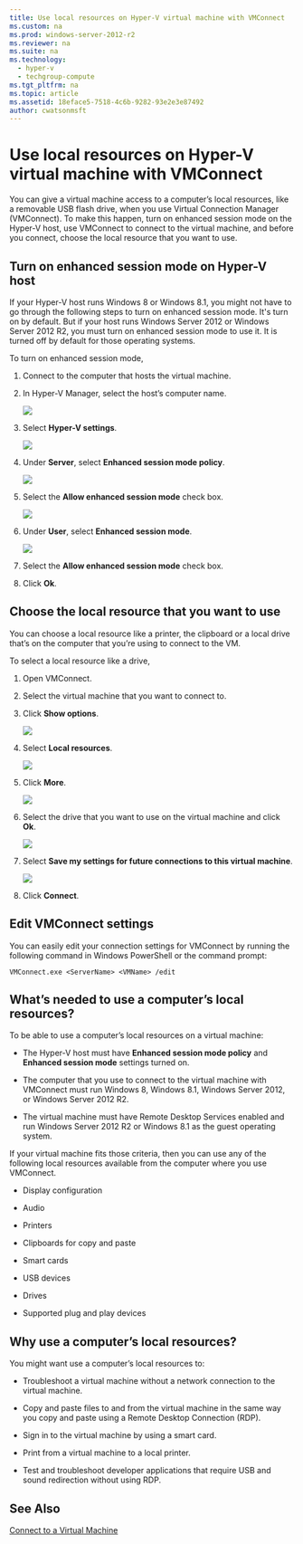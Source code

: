 ```yaml
---
title: Use local resources on Hyper-V virtual machine with VMConnect
ms.custom: na
ms.prod: windows-server-2012-r2
ms.reviewer: na
ms.suite: na
ms.technology: 
  - hyper-v
  - techgroup-compute
ms.tgt_pltfrm: na
ms.topic: article
ms.assetid: 18eface5-7518-4c6b-9282-93e2e3e87492
author: cwatsonmsft
---
```

# Use local resources on Hyper-V virtual machine with VMConnect
You can give a virtual machine access to a computer’s local resources, like a removable USB flash drive, when you use Virtual Connection Manager \(VMConnect\). To make this happen, turn on enhanced session mode on the Hyper\-V host, use VMConnect to connect to the virtual machine, and before you connect, choose the local resource that you want to use.  
  
## <a name="BKMK_OVER"></a>Turn on enhanced session mode on Hyper\-V host  
If your Hyper\-V host runs Windows 8 or Windows 8.1, you might not have to go through the following steps to turn on enhanced session mode. It's turn on by default. But if your host runs Windows Server 2012 or Windows Server 2012 R2, you must turn on enhanced session mode to use it. It is turned off by default for those operating systems.  
  
To turn on enhanced session mode,  
  
1.  Connect to the computer that hosts the virtual machine.  
  
2.  In Hyper\-V Manager, select the host’s computer name.  
  
    ![](media/Hyper-V-HyperVManager-HostNameSelected.png)  
  
3.  Select **Hyper\-V settings**.  
  
    ![](media/HyperV-ActionsHyperVSettings.png)  
  
4.  Under **Server**, select **Enhanced session mode policy**.  
  
    ![](media/Hyper-V-Settings-ServerEnhancedSessionModePolicy.png)  
  
5.  Select the **Allow enhanced session mode** check box.  
  
    ![](media/Hyper-V-Settings-EnhancedSessionModePolicyCheckBox.png)  
  
6.  Under **User**, select **Enhanced session mode**.  
  
    ![](media/Hyper-V-Settings-UserEnhancedSessionMode.png)  
  
7.  Select the **Allow enhanced session mode** check box.  
  
8.  Click **Ok**.  
  
## Choose the local resource that you want to use  
You can choose a local resource like a printer, the clipboard or a local drive that’s on the computer that you’re using to connect to the VM.  
  
To select a local resource like a drive,  
  
1.  Open VMConnect.  
  
2.  Select the virtual machine that you want to connect to.  
  
3.  Click **Show options**.  
  
    ![](media/HyperV-VMConnect-DisplayConfig.png)  
  
4.  Select **Local resources**.  
  
    ![](media/HyperV-VMConnect-DisplayConfig-LocalResources.png)  
  
5.  Click **More**.  
  
    ![](media/HyperV-VMConnect-DisplayConfig-LocalResourcesMore.png)  
  
6.  Select the drive that you want to use on the virtual machine and click **Ok**.  
  
    ![](media/HyperV-VMConnect-Settings-LocalResourcesDrives.png)  
  
7.  Select **Save my settings for future connections to this virtual machine**.  
  
    ![](media/HyperV-VMConnect-SaveSettings.png)  
  
8.  Click **Connect**.  
  
## Edit VMConnect settings  
You can easily edit your connection settings for VMConnect by running the following command in Windows PowerShell or the command prompt:  
  
`VMConnect.exe <ServerName> <VMName> /edit`  
  
## <a name="BKMK_NEW"></a>What’s needed to use a computer’s local resources?  
To be able to use a computer’s local resources on a virtual machine:  
  
-   The Hyper\-V host  must have **Enhanced session mode policy** and **Enhanced session mode** settings turned on.  
  
-   The computer that you use to connect to the virtual machine with VMConnect must run Windows 8, Windows 8.1, Windows Server 2012, or Windows Server 2012 R2.  
  
-   The virtual machine must have Remote Desktop Services enabled and run Windows Server 2012 R2 or Windows 8.1 as the guest operating system.  
  
If your virtual machine fits those criteria, then you can use any of the following local resources available from the computer where you use VMConnect.  
  
-   Display configuration  
  
-   Audio  
  
-   Printers  
  
-   Clipboards for copy and paste  
  
-   Smart cards  
  
-   USB devices  
  
-   Drives  
  
-   Supported plug and play devices  
  
## <a name="BKMK_APP"></a>Why use a computer’s local resources?  
You might want use a computer’s local resources to:  
  
-   Troubleshoot a virtual machine without a network connection to the virtual machine.  
  
-   Copy and paste files to and from the virtual machine in the same way you copy and paste using a Remote Desktop Connection \(RDP\).  
  
-   Sign in to the virtual machine by using a smart card.  
  
-   Print from a virtual machine to a local printer.  
  
-   Test and troubleshoot developer applications that require USB and sound redirection without using RDP.  
  
## See Also  
[Connect to a Virtual Machine](http://technet.microsoft.com/library/cc742407.aspx)  
  

